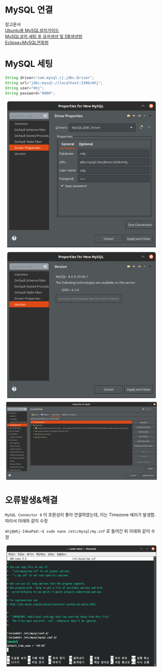 # MySQL 연결 

참고문서 \
[Ubuntu용 MySQL설치가이드](https://docs.rackspace.com/support/how-to/install-mysql-server-on-the-ubuntu-operating-system/)\
[MySQL설치 세팅 후 유저생성 및 DB생성법](https://dejavuqa.tistory.com/317)\
[Eclipse+MySQL연동법](https://pingfanzhilu.tistory.com/entry/JSP-Database-%EC%9D%B4%ED%81%B4%EB%A6%BD%EC%8A%A4-%EC%97%B0%EA%B2%B0)

# MySQL 세팅 

```java
String driver="com.mysql.cj.jdbc.Driver";
String url="jdbc:mysql://localhost:3306/mhj";
String user="mhj";
String password="0000";
```

![DriverSetting](./images/DriverProperties.png)
![MySQL_Connector8](./images/MySQLVersion.png)
![ConfigJavaBuildPath](./images/JavaBuildPath.png)

# 오류발생&해결 

`MySQL Connector 8` 이 호환성이 좋아 연결하였는데, 이는 Timezone 에러가 발생함. 따라서 아래와 같이 수정

`mhj@mhj-IdeaPad:~$ sudo nano /etc/mysql/my.cnf` 로 들어간 뒤 아래와 같이 수정

![TimezoneSetting](./images/MySQL_Connector8.png)
